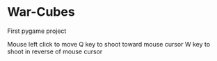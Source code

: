 # War-Cubes
First pygame project

Mouse left click to move
Q key to shoot toward mouse cursor
W key to shoot in reverse of mouse cursor
